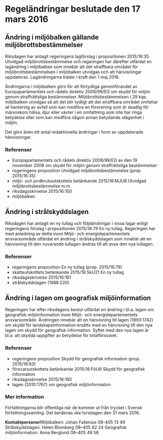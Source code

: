 # Regeländringar beslutade den 17 mars 2016

## Ändring i miljöbalken gällande miljöbrottsbestämmelser

Riksdagen har antagit regeringens lagförslag i propositionen 2015/16:35 Utvidgad miljöbrottsbestämmelse och regeringen har därefter utfärdat en lagändring i miljöbalken som innebär att det straffbara området för miljöbrottsbestämmelsen i miljöbalken utvidgas och att hänvisningar uppdateras. Lagändringarna träder i kraft den 1 maj 2016\.

Ändringarna i miljöbalken görs för att förtydliga genomförandet av Europaparlamentets och rådets direktiv 2008/99/EG om skydd för miljön genom straffrättsliga bestämmelser. Miljöbrottsbestämmelsen i 29 kap. miljöbalken utvidgas så att det blir tydligt att det straffbara området omfattar all hantering av avfall som kan medföra en förorening som är skadlig för människors hälsa, djur eller växter i en omfattning som inte har ringa betydelse eller som kan medföra någon annan betydande olägenhet i miljön.

Det görs även ett antal redaktionella ändringar i form av uppdaterade hänvisningar.

### Referenser

* Europaparlamentets och rådets direktiv 2008/99/EG av den 19 november 2008 om skydd för miljön genom straffrättsliga bestämmelser
* regeringens proposition Utvidgad miljöbrottsbestämmelse (prop. 2015/16:35\)
* miljö\- och jordbruksutskottets betänkande 2015/16:MJU8 Utvidgad miljöbrottsbestämmelse m.m.
* riksdagsskrivelse 2015/16:150
* miljöbalken

## Ändring i strålskyddslagen

Riksdagen har antagit en ny tullag och följdändringar i vissa lagar enligt regeringens förslag i propositionen 2015/16:79 En ny tullag. Regeringen har med anledning av detta inom Miljö\- och energidepartementets ansvarsområde utfärdat en ändring i strålskyddslagen som innebär att en hänvisning till den nuvarande tullagen ändras till att avse den nya tullagen.

### Referenser

* regeringens proposition En ny tullag (prop. 2015/16:79\)
* skatteutskottets betänkande 2015/16:SkU21 En ny tullag
* riksdagsskrivelse 2015/16:161
* strålskyddslagen (1988:220\)

## Ändring i lagen om geografisk miljöinformation

Regeringen har efter riksdagens beslut utfärdat en ändring i bl.a. lagen om geografisk miljöinformation inom Miljö\- och energidepartementets ansvarsområde. Ändringen innebär att en hänvisning till lagen (1993:1742\) om skydd för landskapsinformation ersätts med en hänvisning till den nya lagen om skydd för geografisk information. Syftet med den nya lagen är bl.a. att skydda uppgifter av betydelse för totalförsvaret.

### Referenser

* regeringens proposition Skydd för geografisk information (prop. 2015/16:63\)
* försvarsutskottets betänkande 2015/16:FöU6 Skydd för geografisk information
* riksdagsskrivelse 2015/16:165
* lagen (2010:1767\) om geografisk miljöinformation

### Mer information

Författningarna blir offentliga när de kommer ut från trycket i Svensk författningssamling. Det beräknas ske torsdagen den 31 mars 2016\.

**Kontaktpersoner**Miljöbalken: Johan Fallenius 08–405 13 49
Strålskyddslagen: Helen Blomberg 08–405 82 24
Geografisk miljöinformation: Anna Berglund 08–405 49 58
